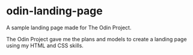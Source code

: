 # odin-landing-page
A sample landing page made for The Odin Project.

The Odin Project gave me the plans and models to create a landing page using my HTML and CSS skills.
